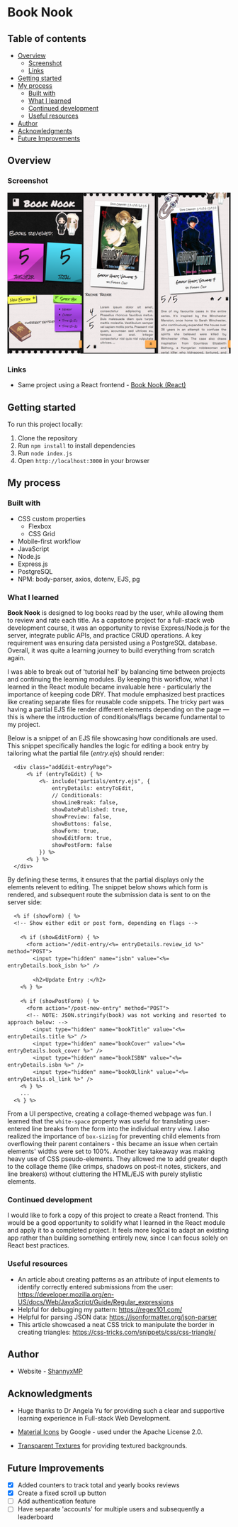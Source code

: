 # Book Nook

## Table of contents

- [Overview](#overview)
  - [Screenshot](#screenshot)
  - [Links](#links)
- [Getting started](#getting-started)
- [My process](#my-process)
  - [Built with](#built-with)
  - [What I learned](#what-i-learned)
  - [Continued development](#continued-development)
  - [Useful resources](#useful-resources)
- [Author](#author)
- [Acknowledgments](#acknowledgments)
- [Future Improvements](#future-improvements)

## Overview

### Screenshot

![Mobile view of Book Nook web page](public/assets/images/screenshot.png)

### Links

<!-- TODO: Add link to React version -->

- Same project using a React frontend - [Book Nook (React)](https://www.your-site.com)

## Getting started

To run this project locally:

1. Clone the repository
2. Run `npm install` to install dependencies
3. Run `node index.js`
4. Open `http://localhost:3000` in your browser

## My process

### Built with

- CSS custom properties
  - Flexbox
  - CSS Grid
- Mobile-first workflow
- JavaScript
- Node.js
- Express.js
- PostgreSQL
- NPM: body-parser, axios, dotenv, EJS, pg

### What I learned

**Book Nook** is designed to log books read by the user, while allowing them to review and rate each title. As a capstone project for a full-stack web development course, it was an opportunity to revise Express/Node.js for the server, integrate public APIs, and practice CRUD operations. A key requirement was ensuring data persisted using a PostgreSQL database. Overall, it was quite a learning journey to build everything from scratch again.

I was able to break out of 'tutorial hell' by balancing time between projects and continuing the learning modules. By keeping this workflow, what I learned in the React module became invaluable here - particularly the importance of keeping code DRY. That module emphasized best practices like creating separate files for reusable code snippets. The tricky part was having a partial EJS file render different elements depending on the page — this is where the introduction of conditionals/flags became fundamental to my project.

Below is a snippet of an EJS file showcasing how conditionals are used. This snippet specifically handles the logic for editing a book entry by tailoring what the partial file (_entry.ejs_) should render:

```JS
  <div class="addEdit-entryPage">
      <% if (entryToEdit) { %>
          <%- include("partials/entry.ejs", {
              entryDetails: entryToEdit,
              // Conditionals:
              showLineBreak: false,
              showDatePublished: true,
              showPreview: false,
              showButtons: false,
              showForm: true,
              showEditForm: true,
              showPostForm: false
          }) %>
      <% } %>
  </div>
```

By defining these terms, it ensures that the partial displays only the elements relevent to editing. The snippet below shows which form is rendered, and subsequent route the submission data is sent to on the server side:

```JS
  <% if (showForm) { %>
  <!-- Show either edit or post form, depending on flags -->

    <% if (showEditForm) { %>
      <form action="/edit-entry/<%= entryDetails.review_id %>" method="POST">
        <input type="hidden" name="isbn" value="<%= entryDetails.book_isbn %>" />

        <h2>Update Entry :</h2>
    <% } %>

    <% if (showPostForm) { %>
      <form action="/post-new-entry" method="POST">
      <!-- NOTE: JSON.stringify(book) was not working and resorted to approach below: -->
        <input type="hidden" name="bookTitle" value="<%= entryDetails.title %>" />
        <input type="hidden" name="bookCover" value="<%= entryDetails.book_cover %>" />
        <input type="hidden" name="bookISBN" value="<%= entryDetails.isbn %>" />
        <input type="hidden" name="bookOLlink" value="<%= entryDetails.ol_link %>" />
    <% } %>
    ...
  <% } %>
```

From a UI perspective, creating a collage-themed webpage was fun. I learned that the `white-space` property was useful for translating user-entered line breaks from the form into the individual entry view. I also realized the importance of `box-sizing` for preventing child elements from overflowing their parent containers - this became an issue when certain elements' widths were set to 100%. Another key takeaway was making heavy use of CSS pseudo-elements. They allowed me to add greater depth to the collage theme (like crimps, shadows on post-it notes, stickers, and line breakers) without cluttering the HTML/EJS with purely stylistic elements.

### Continued development

I would like to fork a copy of this project to create a React frontend. This would be a good opportunity to solidify what I learned in the React module and apply it to a completed project. It feels more logical to adapt an existing app rather than building something entirely new, since I can focus solely on React best practices.

### Useful resources

- An article about creating patterns as an attribute of input elements to identify correctly entered submissions from the user:
  https://developer.mozilla.org/en-US/docs/Web/JavaScript/Guide/Regular_expressions
- Helpful for debugging my pattern:
  https://regex101.com/
- Helpful for parsing JSON data:
  https://jsonformatter.org/json-parser
- This article showcased a neat CSS trick to manipulate the border in creating triangles:
  https://css-tricks.com/snippets/css/css-triangle/

## Author

<!-- TODO: -->

- Website - [ShannyxMP](https://www.your-site.com)

## Acknowledgments

- Huge thanks to Dr Angela Yu for providing such a clear and supportive learning experience in Full-stack Web Development.

- [Material Icons](https://marella.github.io/material-icons/) by Google - used under the Apache License 2.0.

- [Transparent Textures](https://www.transparenttextures.com/) for providing textured backgrounds.

## Future Improvements

- [x] Added counters to track total and yearly books reviews
- [x] Create a fixed scroll up button
- [ ] Add authentication feature
- [ ] Have separate 'accounts' for multiple users and subsequently a leaderboard
